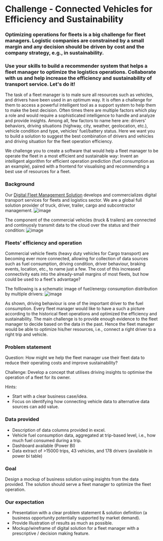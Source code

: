 # Challenge - Connected Vehicles for Efficiency and Sustainability


### Optimizing operations for fleets is a big challenge for fleet managers. Logistic companies are constrained by a small margin and any decision should be driven by cost and the company strategy, e.g., in sustainability.
### Use your skills to build a recommender system that helps a fleet manager to optimize the logistics operations. Collaborate with us and help increase the efficiency and sustainability of transport service. Let's do it!

The task of a fleet manager is to male sure all resources such as vehicles, and drivers have been used in an optimum way. It is often a challenge for them to access a powerful intelligent tool as a support system to help them to make the best decision. Often times there are multiple factors which play a role and would require a sophisticated intelligence to handle and analyze and provide insights. Among all, few factors to name here are: drivers’ behaviors, driving situations (highway, city, weather, geolocation, etc.), vehicle condition and type, vehicles’ fuel/battery status. Here we want you to build a solution to suggest the best combination of drivers and vehicles and driving situation for the fleet operation efficiency.

We challenge you to create a software that would help a fleet manager to be operate the fleet in a most efficient and sustainable way: Invent an intelligent algorithm for efficient operation prediction (fuel consumption as an example), paired with a frontend for visualising and recommending a best use of resources for a fleet.

### Background 

Our [Digital Fleet Management Solution](https://www.zf.com/products/en/cv/fleet/fleet_emea.html) develops and commercializes digital transport services for fleets and logistics sector. We are a global full solution provider of truck, driver, trailer, cargo and subcontractor management.
![image](https://user-images.githubusercontent.com/27730528/189535145-941e9331-1e85-4e05-b76d-bb4c5bc4ac20.png)

The component of the commercial vehicles (truck & trailers) are connected and continuosly transmit data to the cloud over the status and their condition:
![image](https://user-images.githubusercontent.com/27730528/189535243-a207c9af-ce93-4bca-ae44-7c28d1299678.png)



### Fleets' efficiency and operation

Commercial vehicle fleets (heavy duty vehicles for Cargo transport) are becoming ever more connected, allowing for collection of data sources such as fuel consumption, driving condition, driver behaviour, braking events, location, etc., to name just a few.
The cost of this increased connectivity eats into the already-small margins of most fleets, but how could be used to a fleet's advantage?

The folllowing is a schematic image of fuel/energy consumption distribution by multiple drivers: 
![image](https://user-images.githubusercontent.com/27730528/189534561-e959164e-702c-4b4f-b84e-c6aab2b1a373.png)

As shown, driving behaviour is one of the important driver to the fuel consumption. Every fleet manager would like to have a such a picture according to the historical fleet operations and optimized the efficiency and sustainability. The main challenge is to provide enough evidence to the fleet manager to decide based on the data in the past. Hence the fleet manager would be able to optimize his/her resources, i.e., connect a right driver to a right trip and vehicle. 


### Problem statement

Question: How might we help the fleet manager use their fleet data to reduce their operating costs and improve sustainability? 

Challenge: Develop a concept that utilises driving insights to optimise the operation of a fleet for its owner.

Hints:
- Start with a clear business case/idea.
- Focus on identifying how connecting vehicle data to alternative data sources can add value.


### Data provided

- Description of data columns provided in excel.
- Vehicle fuel consumption data, aggregated at trip-based level, i.e., how much fuel consumed during a trip.
- Dashboard available (Power BI)
- Data extract of >15000 trips, 43 vehicles, and 178 drivers (available in power bi table)


### Goal

Design a mockup of business solution using insights from the data provided. The solution should serve a fleet manager to optimize the fleet operation.

### Our expectation

- Presentation with a clear problem statement & solution definition (a business opportunity potentially supported by market demand).
- Provide Illustration of results as much as possible.
- Mockup/wireframe of digital solution for a fleet manager with a prescriptive / decision making feature.

